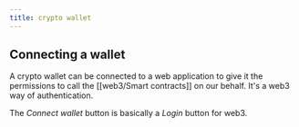 ```yaml
---
title: crypto wallet
---
```


## Connecting a wallet

A crypto wallet can be connected to a web application to give it the permissions to call the [[web3/Smart contracts]] on our behalf. It's a web3 way of authentication.

The _Connect wallet_ button is basically a _Login_ button for web3.
